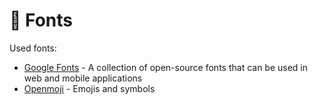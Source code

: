 # 🔡 Fonts

Used fonts:

-   [Google Fonts](https://fonts.google.com/) - A collection of open-source fonts that can be used in web and mobile applications
-   [Openmoji](https://github.com/hfg-gmuend/openmoji/blob/master/font/) - Emojis and symbols
